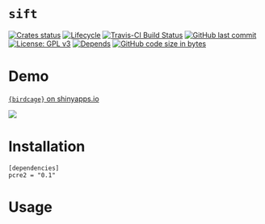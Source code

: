 
# `sift`

<!-- badges: start -->
[![Crates status](https://crates.io/crates/sift)](https://img.shields.io/crates/v/sift.svg)
[![Lifecycle](https://img.shields.io/badge/lifecycle-maturing-orange.svg)](https://www.tidyverse.org/sift/#experimental)
[![Travis-CI Build
Status](https://travis-ci.org/knapply/sift.svg?branch=master)](https://travis-ci.org/knapply/sift)
[![GitHub last
commit](https://img.shields.io/github/last-commit/knapply/sift.svg)](https://github.com/knapply/sift/commits/master)
[![License: GPL
v3](https://img.shields.io/badge/License-GPLv3-blue.svg)](https://www.gnu.org/licenses/gpl-3.0)
[![Depends](https://img.shields.io/badge/Depends-GNU_R%3E=3.5-blue.svg)](https://www.r-project.org/)
[![GitHub code size in
bytes](https://img.shields.io/github/languages/code-size/knapply/sift.svg)](https://github.com/knapply/sift)
<!-- badges: end -->

# Demo

[`{birdcage}` on shinyapps.io](https://bknapp.shinyapps.io/birdcage/)

<img src="man/figures/demo.gif" style="display: block; margin: auto;" />

# Installation

```
[dependencies]
pcre2 = "0.1"
```

# Usage
